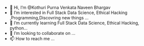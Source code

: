 - 👋 Hi, I’m @Kothuri Purna Venkata Naveen Bhargav
- 👀 I’m interested in Full Stack Data Science, Ethical Hacking ,Programming,Discovring new things ...
- 🌱 I’m currently learning  Full Stack Data Science, Ethical Hacking, python...
- 💞️ I’m looking to collaborate on ...
- 📫 How to reach me ...

<!---
Naveen-Bhargav/Naveen-Bhargav is a ✨ special ✨ repository because its `README.md` (this file) appears on your GitHub profile.
You can click the Preview link to take a look at your changes.
--->
